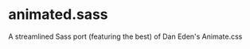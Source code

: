 animated.sass
=============

A streamlined Sass port (featuring the best) of Dan Eden's Animate.css
